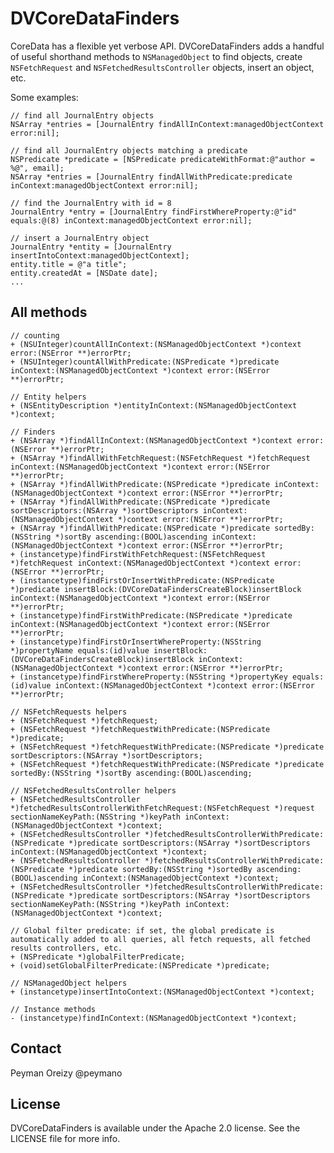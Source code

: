 DVCoreDataFinders
=================

CoreData has a flexible yet verbose API. DVCoreDataFinders adds a handful of useful shorthand methods to `NSManagedObject` to find objects, create `NSFetchRequest` and `NSFetchedResultsController` objects, insert an object, etc.

Some examples:

    // find all JournalEntry objects
    NSArray *entries = [JournalEntry findAllInContext:managedObjectContext error:nil];

    // find all JournalEntry objects matching a predicate
    NSPredicate *predicate = [NSPredicate predicateWithFormat:@"author = %@", email];
    NSArray *entries = [JournalEntry findAllWithPredicate:predicate inContext:managedObjectContext error:nil];

    // find the JournalEntry with id = 8
    JournalEntry *entry = [JournalEntry findFirstWhereProperty:@"id" equals:@(8) inContext:managedObjectContext error:nil];

    // insert a JournalEntry object
    JournalEntry *entity = [JournalEntry insertIntoContext:managedObjectContext];
    entity.title = @"a title";
    entity.createdAt = [NSDate date];
    ...


All methods
----------

    // counting
    + (NSUInteger)countAllInContext:(NSManagedObjectContext *)context error:(NSError **)errorPtr;
    + (NSUInteger)countAllWithPredicate:(NSPredicate *)predicate inContext:(NSManagedObjectContext *)context error:(NSError **)errorPtr;

    // Entity helpers
    + (NSEntityDescription *)entityInContext:(NSManagedObjectContext *)context;

    // Finders
    + (NSArray *)findAllInContext:(NSManagedObjectContext *)context error:(NSError **)errorPtr;
    + (NSArray *)findAllWithFetchRequest:(NSFetchRequest *)fetchRequest inContext:(NSManagedObjectContext *)context error:(NSError **)errorPtr;
    + (NSArray *)findAllWithPredicate:(NSPredicate *)predicate inContext:(NSManagedObjectContext *)context error:(NSError **)errorPtr;
    + (NSArray *)findAllWithPredicate:(NSPredicate *)predicate sortDescriptors:(NSArray *)sortDescriptors inContext:(NSManagedObjectContext *)context error:(NSError **)errorPtr;
    + (NSArray *)findAllWithPredicate:(NSPredicate *)predicate sortedBy:(NSString *)sortBy ascending:(BOOL)ascending inContext:(NSManagedObjectContext *)context error:(NSError **)errorPtr;
    + (instancetype)findFirstWithFetchRequest:(NSFetchRequest *)fetchRequest inContext:(NSManagedObjectContext *)context error:(NSError **)errorPtr;
    + (instancetype)findFirstOrInsertWithPredicate:(NSPredicate *)predicate insertBlock:(DVCoreDataFindersCreateBlock)insertBlock inContext:(NSManagedObjectContext *)context error:(NSError **)errorPtr;
    + (instancetype)findFirstWithPredicate:(NSPredicate *)predicate inContext:(NSManagedObjectContext *)context error:(NSError **)errorPtr;
    + (instancetype)findFirstOrInsertWhereProperty:(NSString *)propertyName equals:(id)value insertBlock:(DVCoreDataFindersCreateBlock)insertBlock inContext:(NSManagedObjectContext *)context error:(NSError **)errorPtr;
    + (instancetype)findFirstWhereProperty:(NSString *)propertyKey equals:(id)value inContext:(NSManagedObjectContext *)context error:(NSError **)errorPtr;

    // NSFetchRequests helpers
    + (NSFetchRequest *)fetchRequest;
    + (NSFetchRequest *)fetchRequestWithPredicate:(NSPredicate *)predicate;
    + (NSFetchRequest *)fetchRequestWithPredicate:(NSPredicate *)predicate sortDescriptors:(NSArray *)sortDescriptors;
    + (NSFetchRequest *)fetchRequestWithPredicate:(NSPredicate *)predicate sortedBy:(NSString *)sortBy ascending:(BOOL)ascending;

    // NSFetchedResultsController helpers
    + (NSFetchedResultsController *)fetchedResultsControllerWithFetchRequest:(NSFetchRequest *)request sectionNameKeyPath:(NSString *)keyPath inContext:(NSManagedObjectContext *)context;
    + (NSFetchedResultsController *)fetchedResultsControllerWithPredicate:(NSPredicate *)predicate sortDescriptors:(NSArray *)sortDescriptors inContext:(NSManagedObjectContext *)context;
    + (NSFetchedResultsController *)fetchedResultsControllerWithPredicate:(NSPredicate *)predicate sortedBy:(NSString *)sortedBy ascending:(BOOL)ascending inContext:(NSManagedObjectContext *)context;
    + (NSFetchedResultsController *)fetchedResultsControllerWithPredicate:(NSPredicate *)predicate sortDescriptors:(NSArray *)sortDescriptors sectionNameKeyPath:(NSString *)keyPath inContext:(NSManagedObjectContext *)context;

    // Global filter predicate: if set, the global predicate is automatically added to all queries, all fetch requests, all fetched results controllers, etc.
    + (NSPredicate *)globalFilterPredicate;
    + (void)setGlobalFilterPredicate:(NSPredicate *)predicate;

    // NSManagedObject helpers
    + (instancetype)insertIntoContext:(NSManagedObjectContext *)context;

    // Instance methods
    - (instancetype)findInContext:(NSManagedObjectContext *)context;

Contact
-------

Peyman Oreizy @peymano

License
-------

DVCoreDataFinders is available under the Apache 2.0 license. See the LICENSE file for more info.
